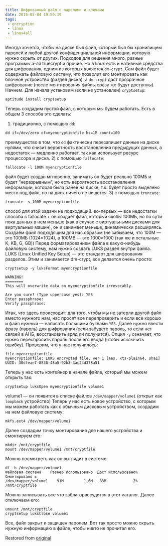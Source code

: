 ```yaml
---
title: Шифрованный файл с паролями и ключами
date: 2015-05-04 19:50:19
tags:
 - encryption
 - linux
 - linux4all
---
```


Иногда хочется, чтобы на диске был файл, который был бы хранилищем паролей и любой другой конфиденциальной информации, которую нужно скрыть от других. Подходов для решения много, разные программы а-ля truecrypt и прочие. Но в linux есть и нативные средства для шифрования, одним из которых является `dm-crypt`. Сам файл будет содержать файловую систему, что позволит его монтировать как блочное устройство (раздел диска), а `dm-crypt` даст прозрачное шифрование (после монтирования файлы сразу же будут доступны).
Начнем. Для начала установим (если не установлен) `cryptsetup`:

```shell
aptitude install cryptsetup
```
Теперь создадим пустой файл, с которым мы будем работать. Есть в общем 3 способа это сделать:
1) традиционно, с помощью `dd`:

```shell
dd if=/dev/zero of=myencryptionfile bs=1M count=100
```

преимущество в том, что `dd` фактически перезапишет данные на диске нулями, что снизит вероятность восстановления предыдущих данных, а недостаток — медленно работает, так как использует ресурс процессора и диска.
2) с помощью `fallocate`:

```shell
fallocate -l 100M myencryptionfile
```

файл будет создан мгновенно, занимать он будет реально 100МБ и будет “неразрывным”, но есть вероятность восстановления информации, которая была ранее на диске, т.к. будет просто выделено место под файл, но на диск ничего не пишется.
3) с помощью `truncate`:

```shell
truncate -s 100M myencryptionfile
```

способ для этой задачи не подходящий. во-первых — все недостатки способа с fallocate + он создаёт файл, который якобы 100МБ, но по сути пока данных в нем меньше (как в случае с виртуальными дисками для виртуальных машин), он и занимает меньше, динамически расширяясь.
Создаём файл подходящим для нас образом (не забываем, что 100М — это 100МБ (1024×1024), а 100MB — это 1000×1000 (так же и остальные K, KB, G, GB)) Перед форматированием файла в какую-нибудь файловую систему, нам нужно создать LUKS раздел внутри файла. LUKS (Linux Unified Key Setup) — это стандарт для шифрования разделов. Этим и занимается dm-crypt, все делается очень просто:

```shell
cryptsetup -y luksFormat myencryptionfile

WARNING!
========
This will overwrite data on myencryptionfile irrevocably.

Are you sure? (Type uppercase yes): YES
Enter passphrase:
Verify passphrase:
```

Итак, что здесь происходит: для того, чтобы мы не затерли другой файл вместо нужного нам, нас просят все перепроверить и если все хорошо и файл нужный — написать большими буквами `YES`. Далее нужно ввести фразу (пароль) для шифрования (если забудете пароль, то если нет связей в АНБ, восстановить вряд ли получится). Опция `-y` означает, что нужно переспросить пароль после его ввода (чтобы исключить ошибку). Проверим, что у нас получилось:

```shell
file myencryptionfile
myencryptionfile: LUKS encrypted file, ver 1 [aes, xts-plain64, sha1] UUID: 30dfeae7-8830-48a5-92b3-3ac24d378a51
```

Теперь у нас есть контейнер в начале файла, который мы можем открыть так:

```shell
cryptsetup luksOpen myencryptionfile volume1
```

volume1 — он появится в списке файлов `/dev/mapper/volume1` (открыт как `loopback` устройство) Теперь у нас есть новое устройство, с которым мы можем работать как с обычным дисковым устройством, создадим на нем файловую систему:

```shell
mkfs.ext4 /dev/mapper/volume1
```

Далее создадим точку монтирования для нашего устройства и смонтируем его:

```shell
mkdir /mnt/cryptfile
mount /dev/mapper/volume1 /mnt/cryptfile
```

Можно посмотреть как он выглядит в системе:

```shell
df -h /dev/mapper/volume1
Файловая система    Размер Использовано  Дост Использовано% Cмонтировано в
/dev/mapper/volume1    91M         1,6M   83M            2% /mnt/cryptfile
```

Можно записывать все что заблагорассудится в этот каталог. Далее отключаем его:

```shell
umount /mnt/cryptfile
cryptsetup luksClose volume1
```

Все, файл закрыт и защищен паролем. Вот так просто можно скрыть нужную информацию в файле, чтобы никто не прочитал его.

Restored from [original](https://web.archive.org/web/20200206105915/http://conformist-mw.blogspot.com/2015/05/blog-post.html)
